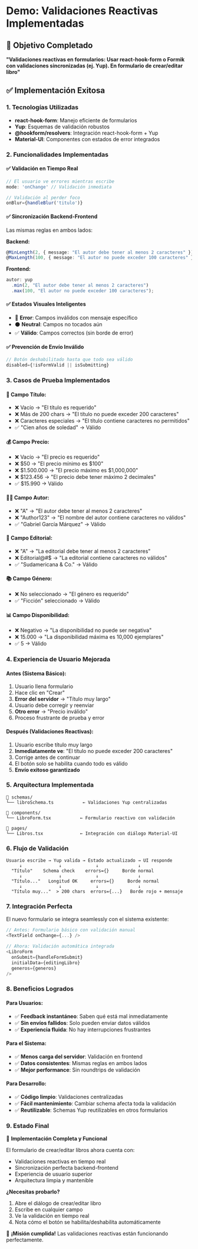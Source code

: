 # Demo: Validaciones Reactivas Implementadas

## 🎯 Objetivo Completado

**"Validaciones reactivas en formularios: Usar react-hook-form o Formik con validaciones sincronizadas (ej. Yup). En formulario de crear/editar libro"**

## ✅ Implementación Exitosa

### 1. **Tecnologías Utilizadas**

- **react-hook-form**: Manejo eficiente de formularios
- **Yup**: Esquemas de validación robustos
- **@hookform/resolvers**: Integración react-hook-form + Yup
- **Material-UI**: Componentes con estados de error integrados

### 2. **Funcionalidades Implementadas**

#### ✅ Validación en Tiempo Real

```typescript
// El usuario ve errores mientras escribe
mode: 'onChange' // Validación inmediata

// Validación al perder foco
onBlur={handleBlur('titulo')}
```

#### ✅ Sincronización Backend-Frontend

Las mismas reglas en ambos lados:

**Backend:**

```typescript
@MinLength(2, { message: "El autor debe tener al menos 2 caracteres" })
@MaxLength(100, { message: "El autor no puede exceder 100 caracteres" })
```

**Frontend:**

```typescript
autor: yup
  .min(2, "El autor debe tener al menos 2 caracteres")
  .max(100, "El autor no puede exceder 100 caracteres");
```

#### ✅ Estados Visuales Inteligentes

- 🔴 **Error**: Campos inválidos con mensaje específico
- ⚫ **Neutral**: Campos no tocados aún
- ✅ **Válido**: Campos correctos (sin borde de error)

#### ✅ Prevención de Envío Inválido

```typescript
// Botón deshabilitado hasta que todo sea válido
disabled={!isFormValid || isSubmitting}
```

### 3. **Casos de Prueba Implementados**

#### 📝 Campo Título:

- ❌ Vacío → "El título es requerido"
- ❌ Más de 200 chars → "El título no puede exceder 200 caracteres"
- ❌ Caracteres especiales → "El título contiene caracteres no permitidos"
- ✅ "Cien años de soledad" → Válido

#### 💰 Campo Precio:

- ❌ Vacío → "El precio es requerido"
- ❌ $50 → "El precio mínimo es $100"
- ❌ $1.500.000 → "El precio máximo es $1,000,000"
- ❌ $123.456 → "El precio debe tener máximo 2 decimales"
- ✅ $15.990 → Válido

#### 👨‍💼 Campo Autor:

- ❌ "A" → "El autor debe tener al menos 2 caracteres"
- ❌ "Author123" → "El nombre del autor contiene caracteres no válidos"
- ✅ "Gabriel García Márquez" → Válido

#### 🏢 Campo Editorial:

- ❌ "A" → "La editorial debe tener al menos 2 caracteres"
- ❌ Editorial@#$ → "La editorial contiene caracteres no válidos"
- ✅ "Sudamericana & Co." → Válido

#### 📚 Campo Género:

- ❌ No seleccionado → "El género es requerido"
- ✅ "Ficción" seleccionado → Válido

#### 📊 Campo Disponibilidad:

- ❌ Negativo → "La disponibilidad no puede ser negativa"
- ❌ 15.000 → "La disponibilidad máxima es 10,000 ejemplares"
- ✅ 5 → Válido

### 4. **Experiencia de Usuario Mejorada**

#### Antes (Sistema Básico):

1. Usuario llena formulario
2. Hace clic en "Crear"
3. **Error del servidor** → "Título muy largo"
4. Usuario debe corregir y reenviar
5. **Otro error** → "Precio inválido"
6. Proceso frustrante de prueba y error

#### Después (Validaciones Reactivas):

1. Usuario escribe título muy largo
2. **Inmediatamente ve**: "El título no puede exceder 200 caracteres"
3. Corrige antes de continuar
4. El botón solo se habilita cuando todo es válido
5. **Envío exitoso garantizado**

### 5. **Arquitectura Implementada**

```
📁 schemas/
└── libroSchema.ts           ← Validaciones Yup centralizadas

📁 components/
└── LibroForm.tsx           ← Formulario reactivo con validación

📁 pages/
└── Libros.tsx              ← Integración con diálogo Material-UI
```

### 6. **Flujo de Validación**

```
Usuario escribe → Yup valida → Estado actualizado → UI responde
     ↓              ↓             ↓               ↓
  "Título"    Schema check    errors={}     Borde normal
     ↓              ↓             ↓               ↓
  "Título..."   Longitud OK     errors={}     Borde normal
     ↓              ↓             ↓               ↓
  "Título muy..."  > 200 chars  errors={...}   Borde rojo + mensaje
```

### 7. **Integración Perfecta**

El nuevo formulario se integra seamlessly con el sistema existente:

```typescript
// Antes: Formulario básico con validación manual
<TextField onChange={...} />

// Ahora: Validación automática integrada
<LibroForm
  onSubmit={handleFormSubmit}
  initialData={editingLibro}
  generos={generos}
/>
```

### 8. **Beneficios Logrados**

#### Para Usuarios:

- ✅ **Feedback instantáneo**: Saben qué está mal inmediatamente
- ✅ **Sin envíos fallidos**: Solo pueden enviar datos válidos
- ✅ **Experiencia fluida**: No hay interrupciones frustrantes

#### Para el Sistema:

- ✅ **Menos carga del servidor**: Validación en frontend
- ✅ **Datos consistentes**: Mismas reglas en ambos lados
- ✅ **Mejor performance**: Sin roundtrips de validación

#### Para Desarrollo:

- ✅ **Código limpio**: Validaciones centralizadas
- ✅ **Fácil mantenimiento**: Cambiar schema afecta toda la validación
- ✅ **Reutilizable**: Schemas Yup reutilizables en otros formularios

### 9. **Estado Final**

🎉 **Implementación Completa y Funcional**

El formulario de crear/editar libros ahora cuenta con:

- Validaciones reactivas en tiempo real
- Sincronización perfecta backend-frontend
- Experiencia de usuario superior
- Arquitectura limpia y mantenible

**¿Necesitas probarlo?**

1. Abre el diálogo de crear/editar libro
2. Escribe en cualquier campo
3. Ve la validación en tiempo real
4. Nota cómo el botón se habilita/deshabilita automáticamente

🚀 **¡Misión cumplida!** Las validaciones reactivas están funcionando perfectamente.
